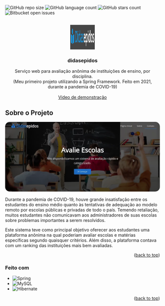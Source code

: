 <a id="readme-top"></a>

![GitHub repo size](https://img.shields.io/github/repo-size/Everton-Colombo/didasepidos?style=for-the-badge)
![GitHub language count](https://img.shields.io/github/languages/count/Everton-Colombo/didasepidos?style=for-the-badge)
![GitHub stars count](https://img.shields.io/github/stars/Everton-Colombo/didasepidos?style=for-the-badge)
![Bitbucket open issues](https://img.shields.io/bitbucket/issues/Everton-Colombo/autoacervus?style=for-the-badge)

<!-- PROJECT LOGO -->
<br />
<div align="center">
  <a href="https://github.com/Everton-Colombo/autoacervus">
    <img src="src/main/resources/didasepidos_bannergit.png" alt="Logo" width="80" height="80" style="background-color: white;">
  </a>

  <h3 align="center">didasepidos</h3>

  <p align="center">
    Serviço web para avaliação anônima de instituições de ensino, por disciplina.
    <br />
    (Meu primeiro projeto utilizando a Spring Framework. Feito em 2021, durante a pandemia de COVID-19)
    <br />
    <br />
    <a href="https://www.youtube.com/watch?v=Fe7gD6rr_zE">Video de demonstração</a>
  </p>
</div>

<!-- ABOUT THE PROJECT -->
## Sobre o Projeto

<div align="center">
    <img src="src/main/resources/didasepidos_ss.png" alt="Screenshot" style="border-radius: 15px;">
</div>

Durante a pandemia de COVID-19, houve grande insatisfação entre os estudantes do ensino médio quanto às tentativas de adequação ao modelo remoto por escolas públicas e privadas de todo o país. Temendo retaliação, muitos estudantes não comunicavam aos administradores de suas escolas sobre problemas importantes a serem resolvidos.

Este sistema teve como principal objetivo oferecer aos estudantes uma plataforma anônima na qual poderiam avaliar escolas e matérias específicas segundo quaisquer critérios. Além disso, a plataforma contava com um ranking das instituições mais bem avaliadas.

<p align="right">(<a href="#readme-top">back to top</a>)</p>


### Feito com

* ![Spring](https://img.shields.io/badge/spring-%236DB33F.svg?style=for-the-badge&logo=spring&logoColor=white)
* ![MySQL](https://img.shields.io/badge/mysql-4479A1.svg?style=for-the-badge&logo=mysql&logoColor=white)
* ![Hibernate](https://img.shields.io/badge/Hibernate-59666C?style=for-the-badge&logo=Hibernate&logoColor=white)

<p align="right">(<a href="#readme-top">back to top</a>)</p>
